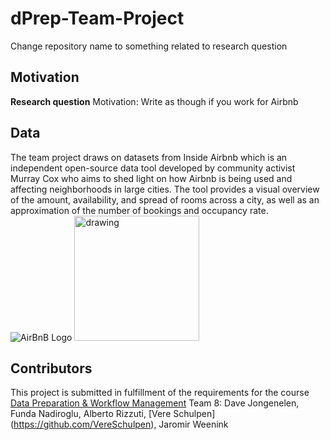 # dPrep-Team-Project
Change repository name to something related to research question

## Motivation
__Research question__
Motivation: Write as though if you work for Airbnb

## Data
The team project draws on datasets from Inside Airbnb which is an independent open-source data tool developed by community activist Murray Cox who aims to shed light on how Airbnb is being used and affecting neighborhoods in large cities. The tool provides a visual overview of the amount, availability, and spread of rooms across a city, as well as an approximation of the number of bookings and occupancy rate.
![AirBnB Logo](https://upload.wikimedia.org/wikipedia/commons/thumb/6/69/Airbnb_Logo_B%C3%A9lo.svg/2560px-Airbnb_Logo_B%C3%A9lo.svg.png)
<img src="drawing.jpg" alt="drawing" width="200"/>

## Contributors
This project is submitted in fulfillment of the requirements for the course [Data Preparation & Workflow Management](https://dprep.hannesdatta.com/)
Team 8: Dave Jongenelen, Funda Nadiroglu, Alberto Rizzuti, [Vere Schulpen] (https://github.com/VereSchulpen), Jaromir Weenink
